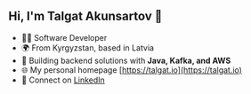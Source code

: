 ## Hi, I'm Talgat Akunsartov 👋

- 🧑‍💻 Software Developer
- 🌍 From Kyrgyzstan, based in Latvia
- 🚀 Building backend solutions with **Java, Kafka, and AWS**
- 🌐 My personal homepage [https://talgat.io](https://talgat.io)
- 💼 Connect on [LinkedIn](https://www.linkedin.com/in/talgat-akunsartov/)

